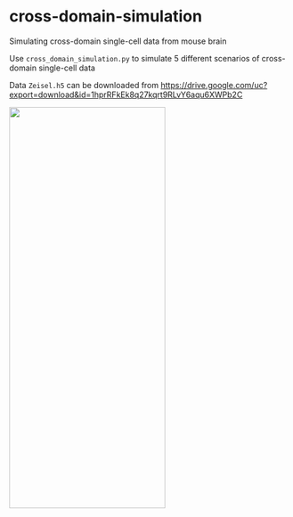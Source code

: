 # cross-domain-simulation
Simulating cross-domain single-cell data from mouse brain

Use `cross_domain_simulation.py` to simulate 5 different scenarios of cross-domain single-cell data

Data `Zeisel.h5` can be downloaded from https://drive.google.com/uc?export=download&id=1hprRFkEk8q27kqrt9RLvY6aqu6XWPb2C

<img src="https://github.com/rpmccordlab/cross-domain-simulation/blob/main/Figure_1.jpg" width="280" height="720">
